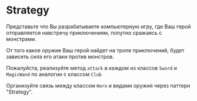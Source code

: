 # Strategy

Представьте что Вы разрабатываете компьютерную игру, где Ваш герой
отправляется навстречу приключениям, попутно сражаясь с монстрами.

От того какое оружие Ваш герой найдет на тропе приключений,
будет зависеть сила его атаки против монстров.

Пожалуйста, реализуйте метод `attack` в каждом из классов `Sword` и `MagicWand`
по аналогии с классом `Club` 

Организуйте связь между классом `Hero` и видами оружия через паттерн "Strategy".

